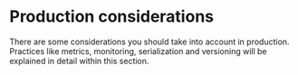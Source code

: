 # Production considerations

There are some considerations you should take into account in production.
Practices like metrics, monitoring, serialization and versioning will be explained in detail within this section.
